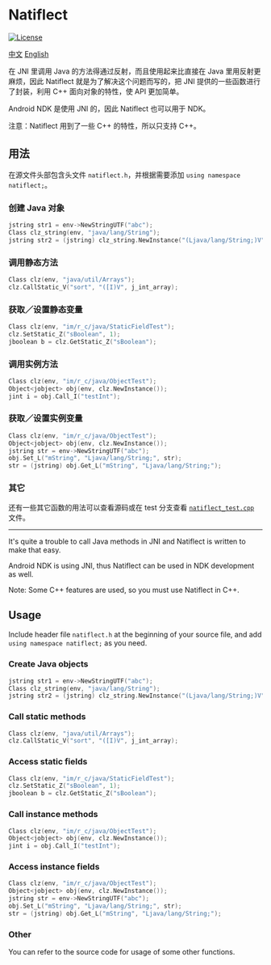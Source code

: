 # Natiflect

[![License](https://img.shields.io/github/license/mashape/apistatus.svg?maxAge=2592000)](LICENSE)

[中文](#zh) [English](#en)

<a name="zh">

在 JNI 里调用 Java 的方法得通过反射，而且使用起来比直接在 Java 里用反射更麻烦，因此 Natiflect 就是为了解决这个问题而写的，把 JNI 提供的一些函数进行了封装，利用 C++ 面向对象的特性，使 API 更加简单。

Android NDK 是使用 JNI 的，因此 Natiflect 也可以用于 NDK。

注意：Natiflect 用到了一些 C++ 的特性，所以只支持 C++。

## 用法

在源文件头部包含头文件 `natiflect.h`，并根据需要添加 `using namespace natiflect;`。

### 创建 Java 对象

```cpp
jstring str1 = env->NewStringUTF("abc");
Class clz_string(env, "java/lang/String");
jstring str2 = (jstring) clz_string.NewInstance("(Ljava/lang/String;)V", str1);
```

### 调用静态方法

```cpp
Class clz(env, "java/util/Arrays");
clz.CallStatic_V("sort", "([I)V", j_int_array);
```

### 获取／设置静态变量

```cpp
Class clz(env, "im/r_c/java/StaticFieldTest");
clz.SetStatic_Z("sBoolean", 1);
jboolean b = clz.GetStatic_Z("sBoolean");
```

### 调用实例方法

```cpp
Class clz(env, "im/r_c/java/ObjectTest");
Object<jobject> obj(env, clz.NewInstance());
jint i = obj.Call_I("testInt");
```

### 获取／设置实例变量

```cpp
Class clz(env, "im/r_c/java/ObjectTest");
Object<jobject> obj(env, clz.NewInstance());
jstring str = env->NewStringUTF("abc");
obj.Set_L("mString", "Ljava/lang/String;", str);
str = (jstring) obj.Get_L("mString", "Ljava/lang/String;");
```

### 其它

还有一些其它函数的用法可以查看源码或在 test 分支查看 [`natiflect_test.cpp`](https://github.com/richardchien/natiflect/blob/test/jni/natiflect_test.cpp) 文件。

---------

<a name="en">

It's quite a trouble to call Java methods in JNI and Natiflect is written to make that easy.

Android NDK is using JNI, thus Natiflect can be used in NDK development as well.

Note: Some C++ features are used, so you must use Natiflect in C++.

## Usage

Include header file `natiflect.h` at the beginning of your source file, and add `using namespace natiflect;` as you need.

### Create Java objects

```cpp
jstring str1 = env->NewStringUTF("abc");
Class clz_string(env, "java/lang/String");
jstring str2 = (jstring) clz_string.NewInstance("(Ljava/lang/String;)V", str1);
```

### Call static methods

```cpp
Class clz(env, "java/util/Arrays");
clz.CallStatic_V("sort", "([I)V", j_int_array);
```

### Access static fields

```cpp
Class clz(env, "im/r_c/java/StaticFieldTest");
clz.SetStatic_Z("sBoolean", 1);
jboolean b = clz.GetStatic_Z("sBoolean");
```

### Call instance methods

```cpp
Class clz(env, "im/r_c/java/ObjectTest");
Object<jobject> obj(env, clz.NewInstance());
jint i = obj.Call_I("testInt");
```

### Access instance fields

```cpp
Class clz(env, "im/r_c/java/ObjectTest");
Object<jobject> obj(env, clz.NewInstance());
jstring str = env->NewStringUTF("abc");
obj.Set_L("mString", "Ljava/lang/String;", str);
str = (jstring) obj.Get_L("mString", "Ljava/lang/String;");
```

### Other

You can refer to the source code for usage of some other functions.
